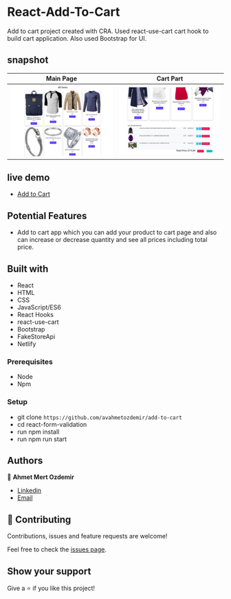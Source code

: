 # React-Add-To-Cart

Add to cart project created with CRA. Used react-use-cart cart hook to build cart application. Also used Bootstrap for UI.

## snapshot

| Main Page   |      Cart Part     |
|--------------|:-------------------:|
| <img width="361" alt="main" src="https://github.com/avahmetozdemir/add-to-cart/blob/master/images/main.png?raw=true">    |  <img width="361" alt="cart" src="https://github.com/avahmetozdemir/add-to-cart/blob/master/images/cart.png?raw=true">       |


## live demo
-  [Add to Cart](https://add-to-cart-ahmet.netlify.app/)

## Potential Features
- Add to cart app which you can add your product to cart page and also can increase or decrease quantity and see all prices including total price.

## Built with
- React
- HTML
- CSS
- JavaScript/ES6
- React Hooks
- react-use-cart
- Bootstrap 
- FakeStoreApi
- Netlify

### Prerequisites

- Node
- Npm

### Setup

- git clone `https://github.com/avahmetozdemir/add-to-cart`
- cd react-form-validation
- run npm install
- run npm run start

## Authors

👤 **Ahmet Mert Ozdemir**

- [Linkedin](https://www.linkedin.com/in/ahmetmozdemir/)
- [Email](avamertozdemir@gmail.com)

## 🤝 Contributing

Contributions, issues and feature requests are welcome!

Feel free to check the [issues page](https://github.com/avahmetozdemir/add-to-cart/issues).

## Show your support

Give a ⭐️ if you like this project!
